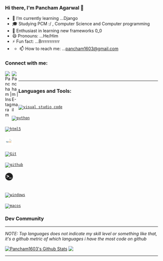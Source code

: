 ### Hi there, I'm Pancham Agarwal 👋

- 🌱 I’m currently learning ...Django
- 🎓 Studying PCM :/ , Computer Science and Computer programming 
- 🤔 Enthusiast in learning new frameworks 0_0
- 😄 Pronouns: ...He/Him
- ⚡ Fun fact: ...Brrrrrrrrrrr
- - 📫 How to reach me: ...[pancham1603@gmail.com](mailto:pancham1603@gmail.com)

### Connect with me:

[<img align="left" alt="Pancham | Instagram" width="22px" src="https://cdn.jsdelivr.net/npm/simple-icons@v3/icons/instagram.svg" />][instagram]
[<img align="left" alt="Pancham | E-mail" width="22px" src="https://cdn.jsdelivr.net/npm/simple-icons@v3/icons/gmail.svg" />][mail]

<br />

---

### Languages and Tools:

[<code>
<img alt="visual studio code" width="26px" src="https://img.icons8.com/fluent/240/000000/visual-studio-code-2019.png" />
</code>](https://code.visualstudio.com/)
[<code>
<img alt="python" width="26px" src="https://img.icons8.com/color/240/000000/python.png">
</code>](https://www.python.org/)
[<code>
<img alt="html5" width="26px" src="https://img.icons8.com/color/240/000000/html-5.png">
</code>](https://developer.mozilla.org/en-US/docs/Web/HTML)
[<code>
<img alt="MySQL" width="26px" src="https://raw.githubusercontent.com/github/explore/80688e429a7d4ef2fca1e82350fe8e3517d3494d/topics/mysql/mysql.png">
</code>](https://dev.mysql.com/)
[<code>
<img alt="Git" width="26px" src="https://img.icons8.com/color/240/000000/git.png">
</code>](https://git-scm.com/)
[<code>
<img alt="github" width="26px" src="https://img.icons8.com/ios-glyphs/240/000000/github.png">
</code>](https://github.com/)
[<code>
<img alt="terminal" width="26px" src="https://raw.githubusercontent.com/github/explore/80688e429a7d4ef2fca1e82350fe8e3517d3494d/topics/terminal/terminal.png">
</code>](https://docs.microsoft.com/en-us/windows/terminal/)
<br />
[<code>
<img alt="windows" width="26px" src="https://img.icons8.com/color/240/000000/windows-10.png">
</code>](https://www.microsoft.com/en-us/windows)
[<code>
<img alt="macos" width="26px" src="https://img.icons8.com/officel/160/000000/mac-logo.png">
</code>](https://developer.apple.com/macos/)

### Dev Community

<!-- DEVTO:START -->
<!-- DEVTO:END -->

---

_NOTE: Top languages does not indicate my skill level or something like that, it's a github metric of which languages i have the most code on github_

<a href="https://github.com/Pancham1603">
<img align="center" alt="Pancham1603's Github Stats" src="https://github-readme-stats.codestackr.vercel.app/api?username=Pancham1603&show_icons=true&hide_border=true&count_private=true&include_all_commits=true&theme=radical" /></a>
<a href="https://github.com/Pancham1603">
  <img align="center" src="https://github-readme-stats.anuraghazra1.vercel.app/api/top-langs/?username=Pancham1603&layout=compact&theme=radical" />
</a>

---

[instagram]: https://www.instagram.com/pancham_16
[mail]:mailto:pancham1603@gmail.com
